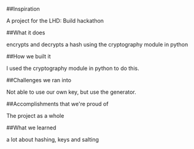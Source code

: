 ##Inspiration

A project for the LHD: Build hackathon

##What it does

encrypts and decrypts a hash using the cryptography module in python

##How we built it

I used the cryptography module in python to do this.


##Challenges we ran into

Not able to use our own key, but use the generator.

##Accomplishments that we're proud of

The project as a whole

##What we learned

a lot about hashing, keys and salting
